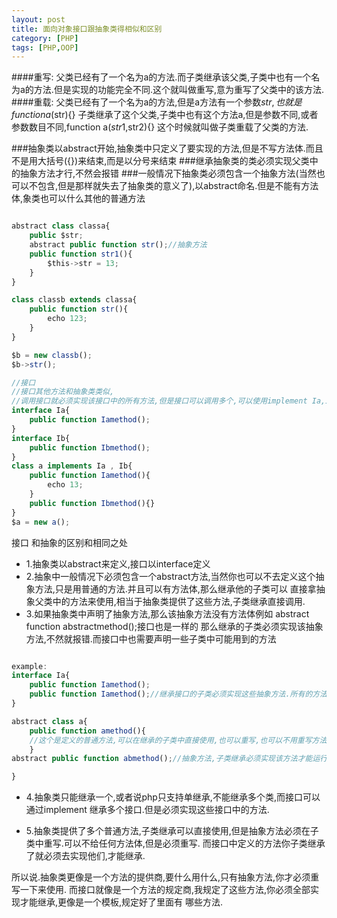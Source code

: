 ```yaml
---
layout: post
title: 面向对象接口跟抽象类得相似和区别
category: [PHP]
tags: [PHP,OOP]
---
```


####重写:
父类已经有了一个名为a的方法.而子类继承该父类,子类中也有一个名为a的方法.但是实现的功能完全不同.这个就叫做重写,意为重写了父类中的该方法.
####重载:
父类已经有了一个名为a的方法,但是a方法有一个参数$str,也就是function a($str){}
子类继承了这个父类,子类中也有这个方法a,但是参数不同,或者参数数目不同,function a($str1,$str2){}
这个时候就叫做子类重载了父类的方法.


###抽象类以abstract开始,抽象类中只定义了要实现的方法,但是不写方法体.而且不是用大括号({})来结束,而是以分号来结束
###继承抽象类的类必须实现父类中的抽象方法才行,不然会报错
###一般情况下抽象类必须包含一个抽象方法(当然也可以不包含,但是那样就失去了抽象类的意义了),以abstract命名.但是不能有方法体,象类也可以什么其他的普通方法

```js

abstract class classa{
	public $str;
	abstract public function str();//抽象方法
	public function str1(){
		$this->str = 13;
	}
}

class classb extends classa{
	public function str(){
		echo 123;
	}
}

$b = new classb();
$b->str();

//接口
//接口其他方法和抽象类类似,
//调用接口就必须实现该接口中的所有方法,但是接口可以调用多个,可以使用implement Ia,Ib 来同时引入多个接口,但是类的继承php只支持单继承,也就是每个类最多只有一个父类.
interface Ia{
	public function Iamethod();
}
interface Ib{
	public function Ibmethod();
}
class a implements Ia , Ib{
	public function Iamethod(){
		echo 13;
	}
	public function Ibmethod(){}
}
$a = new a();
```


接口 和抽象的区别和相同之处

* 1.抽象类以abstract来定义,接口以interface定义
* 2.抽象中一般情况下必须包含一个abstract方法,当然你也可以不去定义这个抽象方法,只是用普通的方法.并且可以有方法体,那么继承他的子类可以
直接拿抽象父类中的方法来使用,相当于抽象类提供了这些方法,子类继承直接调用.
* 3.如果抽象类中声明了抽象方法,那么该抽象方法没有方法体例如 abstract function abstractmethod();接口也是一样的
那么继承的子类必须实现该抽象方法,不然就报错.而接口中也需要声明一些子类中可能用到的方法

```js

example:
interface Ia{
	public function Iamethod();
	public function Iamethod();//继承接口的子类必须实现这些抽象方法.所有的方法.
}

abstract class a{
	public function amethod(){
	//这个是定义的普通方法,可以在继承的子类中直接使用,也可以重写,也可以不用重写方法体
	}
abstract public function abmethod();//抽象方法,子类继承必须实现该方法才能运行.不能包含方法体

}
```
* 4.抽象类只能继承一个,或者说php只支持单继承,不能继承多个类,而接口可以通过implement 继承多个接口.但是必须实现这些接口中的方法.

* 5.抽象类提供了多个普通方法,子类继承可以直接使用,但是抽象方法必须在子类中重写.可以不给任何方法体,但是必须重写.
而接口中定义的方法你子类继承了就必须去实现他们,才能继承.

所以说.抽象类更像是一个方法的提供商,要什么用什么,只有抽象方法,你才必须重写一下来使用.
而接口就像是一个方法的规定商,我规定了这些方法,你必须全部实现才能继承,更像是一个模板,规定好了里面有
哪些方法.